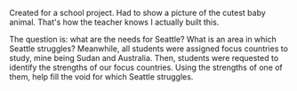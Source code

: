 Created for a school project.
Had to show a picture of the cutest baby animal.
That's how the teacher knows I actually built this.

The question is: what are the needs for Seattle? What is an area in which Seattle struggles?
Meanwhile, all students were assigned focus countries to study, mine being Sudan and Australia.
Then, students were requested to identify the strengths of our focus countries.
Using the strengths of one of them, help fill the void for which Seattle struggles. 
